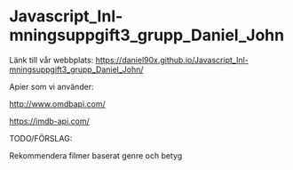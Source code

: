 # Javascript_Inl-mningsuppgift3_grupp_Daniel_John

Länk till vår webbplats: https://daniel90x.github.io/Javascript_Inl-mningsuppgift3_grupp_Daniel_John/

Apier som vi använder:

http://www.omdbapi.com/

https://imdb-api.com/



TODO/FÖRSLAG:

Rekommendera filmer baserat genre och betyg
